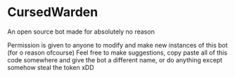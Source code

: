 # CursedWarden
An open source bot made for absolutely no reason

Permission is given to anyone to modify and make new instances of this bot (for o reason ofcourse)
Feel free to make suggestions, copy paste all of this code somewhere and give the bot a different name, or do anything except somehow steal the token xDD
